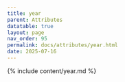 ```yaml
---
title: year
parent: Attributes
datatable: true
layout: page
nav_order: 95
permalink: docs/attributes/year.html
date: 2025-07-16
---
```

{% include content/year.md %}
